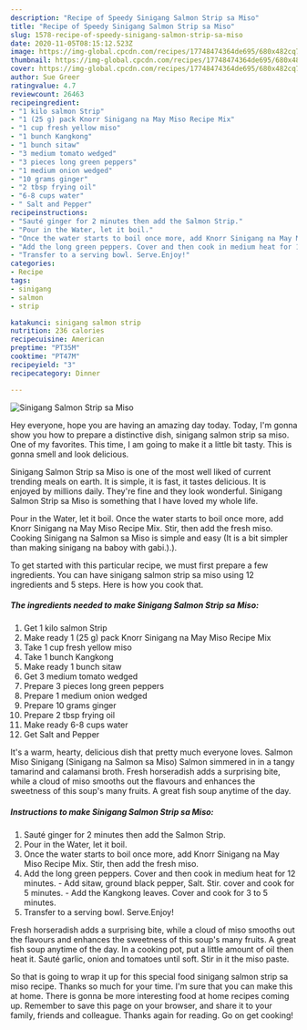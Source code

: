 ```yaml
---
description: "Recipe of Speedy Sinigang Salmon Strip sa Miso"
title: "Recipe of Speedy Sinigang Salmon Strip sa Miso"
slug: 1578-recipe-of-speedy-sinigang-salmon-strip-sa-miso
date: 2020-11-05T08:15:12.523Z
image: https://img-global.cpcdn.com/recipes/17748474364de695/680x482cq70/sinigang-salmon-strip-sa-miso-recipe-main-photo.jpg
thumbnail: https://img-global.cpcdn.com/recipes/17748474364de695/680x482cq70/sinigang-salmon-strip-sa-miso-recipe-main-photo.jpg
cover: https://img-global.cpcdn.com/recipes/17748474364de695/680x482cq70/sinigang-salmon-strip-sa-miso-recipe-main-photo.jpg
author: Sue Greer
ratingvalue: 4.7
reviewcount: 26463
recipeingredient:
- "1 kilo salmon Strip"
- "1 (25 g) pack Knorr Sinigang na May Miso Recipe Mix"
- "1 cup fresh yellow miso"
- "1 bunch Kangkong"
- "1 bunch sitaw"
- "3 medium tomato wedged"
- "3 pieces long green peppers"
- "1 medium onion wedged"
- "10 grams ginger"
- "2 tbsp frying oil"
- "6-8 cups water"
- " Salt and Pepper"
recipeinstructions:
- "Sauté ginger for 2 minutes then add the Salmon Strip."
- "Pour in the Water, let it boil."
- "Once the water starts to boil once more, add Knorr Sinigang na May Miso Recipe Mix. Stir, then add the fresh miso."
- "Add the long green peppers. Cover and then cook in medium heat for 12 minutes. Add sitaw, ground black pepper, Salt. Stir. cover and cook for 5 minutes. Add the Kangkong leaves. Cover and cook for 3 to 5 minutes."
- "Transfer to a serving bowl. Serve.Enjoy!"
categories:
- Recipe
tags:
- sinigang
- salmon
- strip

katakunci: sinigang salmon strip 
nutrition: 236 calories
recipecuisine: American
preptime: "PT35M"
cooktime: "PT47M"
recipeyield: "3"
recipecategory: Dinner

---
```



![Sinigang Salmon Strip sa Miso](https://img-global.cpcdn.com/recipes/17748474364de695/680x482cq70/sinigang-salmon-strip-sa-miso-recipe-main-photo.jpg)

Hey everyone, hope you are having an amazing day today. Today, I'm gonna show you how to prepare a distinctive dish, sinigang salmon strip sa miso. One of my favorites. This time, I am going to make it a little bit tasty. This is gonna smell and look delicious.

Sinigang Salmon Strip sa Miso is one of the most well liked of current trending meals on earth. It is simple, it is fast, it tastes delicious. It is enjoyed by millions daily. They're fine and they look wonderful. Sinigang Salmon Strip sa Miso is something that I have loved my whole life.

Pour in the Water, let it boil. Once the water starts to boil once more, add Knorr Sinigang na May Miso Recipe Mix. Stir, then add the fresh miso. Cooking Sinigang na Salmon sa Miso is simple and easy (It is a bit simpler than making sinigang na baboy with gabi.).).


To get started with this particular recipe, we must first prepare a few ingredients. You can have sinigang salmon strip sa miso using 12 ingredients and 5 steps. Here is how you cook that.

<!--inarticleads1-->

##### The ingredients needed to make Sinigang Salmon Strip sa Miso:

1. Get 1 kilo salmon Strip
1. Make ready 1 (25 g) pack Knorr Sinigang na May Miso Recipe Mix
1. Take 1 cup fresh yellow miso
1. Take 1 bunch Kangkong
1. Make ready 1 bunch sitaw
1. Get 3 medium tomato wedged
1. Prepare 3 pieces long green peppers
1. Prepare 1 medium onion wedged
1. Prepare 10 grams ginger
1. Prepare 2 tbsp frying oil
1. Make ready 6-8 cups water
1. Get  Salt and Pepper


It&#39;s a warm, hearty, delicious dish that pretty much everyone loves. Salmon Miso Sinigang (Sinigang na Salmon sa Miso) Salmon simmered in in a tangy tamarind and calamansi broth. Fresh horseradish adds a surprising bite, while a cloud of miso smooths out the flavours and enhances the sweetness of this soup&#39;s many fruits. A great fish soup anytime of the day. 

<!--inarticleads2-->

##### Instructions to make Sinigang Salmon Strip sa Miso:

1. Sauté ginger for 2 minutes then add the Salmon Strip.
1. Pour in the Water, let it boil.
1. Once the water starts to boil once more, add Knorr Sinigang na May Miso Recipe Mix. Stir, then add the fresh miso.
1. Add the long green peppers. Cover and then cook in medium heat for 12 minutes. - Add sitaw, ground black pepper, Salt. Stir. cover and cook for 5 minutes. - Add the Kangkong leaves. Cover and cook for 3 to 5 minutes.
1. Transfer to a serving bowl. Serve.Enjoy!


Fresh horseradish adds a surprising bite, while a cloud of miso smooths out the flavours and enhances the sweetness of this soup&#39;s many fruits. A great fish soup anytime of the day. In a cooking pot, put a little amount of oil then heat it. Sauté garlic, onion and tomatoes until soft. Stir in it the miso paste. 

So that is going to wrap it up for this special food sinigang salmon strip sa miso recipe. Thanks so much for your time. I'm sure that you can make this at home. There is gonna be more interesting food at home recipes coming up. Remember to save this page on your browser, and share it to your family, friends and colleague. Thanks again for reading. Go on get cooking!
